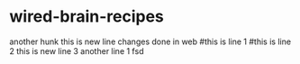 # wired-brain-recipes
another hunk
this is new line
changes done in web
#this is line 1
#this is line 2
this is new line 3
another line 1
fsd
